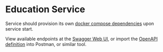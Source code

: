 # Education Service

Service should provision its own [docker compose dependencies](compose.yaml) upon service start.

View available endpoints at the [Swagger Web UI](http://localhost:8080/swagger-ui/index.html), or import the [OpenAPI definition](src/main/resources/openapi.yml) into Postman, or similar tool.